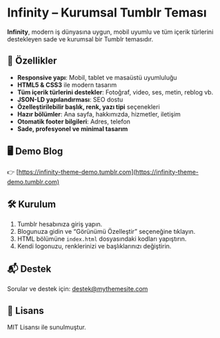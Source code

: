 # Infinity – Kurumsal Tumblr Teması

**Infinity**, modern iş dünyasına uygun, mobil uyumlu ve tüm içerik türlerini destekleyen sade ve kurumsal bir Tumblr temasıdır.

## 🎯 Özellikler

- **Responsive yapı**: Mobil, tablet ve masaüstü uyumluluğu
- **HTML5 & CSS3** ile modern tasarım
- **Tüm içerik türlerini destekler**: Fotoğraf, video, ses, metin, reblog vb.
- **JSON-LD yapılandırması**: SEO dostu
- **Özelleştirilebilir başlık, renk, yazı tipi** seçenekleri
- **Hazır bölümler**: Ana sayfa, hakkımızda, hizmetler, iletişim
- **Otomatik footer bilgileri**: Adres, telefon
- **Sade, profesyonel ve minimal tasarım**

## 🖥️ Demo Blog

👉 [https://infinity-theme-demo.tumblr.com](https://infinity-theme-demo.tumblr.com)

## 🛠️ Kurulum

1. Tumblr hesabınıza giriş yapın.
2. Blogunuza gidin ve “Görünümü Özelleştir” seçeneğine tıklayın.
3. HTML bölümüne `index.html` dosyasındaki kodları yapıştırın.
4. Kendi logonuzu, renklerinizi ve başlıklarınızı değiştirin.

## 📬 Destek

Sorular ve destek için: [destek@mythemesite.com](mailto:destek@mythemesite.com)

## 🧾 Lisans

MIT Lisansı ile sunulmuştur.
